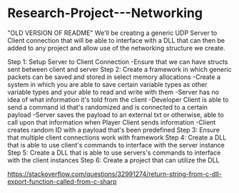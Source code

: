 # Research-Project---Networking
"OLD VERSION OF README"
We'll be creating a generic UDP Server to Client connection that will be able to interface with a DLL that can then be added to any project and allow use of the networking structure we create.

Step 1: Setup Server to Client Connection
    -Ensure that we can have structs sent between client and server
Step 2: Create a framework in which generic packets can be saved and stored in select memory allocations
    -Create a system in which you are able to save certain variable types as other variable types and your able to read and write with them
    -Server has no idea of what information it's told from the client
    -Developer Client is able to send a command id that's randomized and is connected to a certain payload
    -Server saves the payload to an external txt or otherwise, able to call upon that information when Player Client sends information
    -Client creates random ID with a payload that's been predefined
Step 3: Ensure that multiple client connections work with framework
Step 4: Create a DLL that is able to use client's commands to interface with the server instance
Step 5: Create a DLL that is able to use servers's commands to interface with the client instances
Step 6: Create a project that can utilize the DLL


https://stackoverflow.com/questions/32991274/return-string-from-c-dll-export-function-called-from-c-sharp
